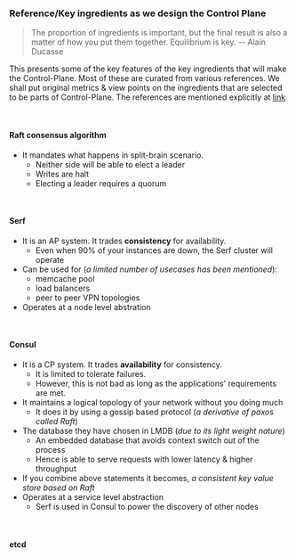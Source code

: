 ### Reference/Key ingredients as we design the Control Plane

> The proportion of ingredients is important, but the final result is also a matter of how 
you put them together. Equilibrium is key. 
-- Alain Ducasse

This presents some of the key features of the key ingredients that will make the Control-Plane. 
Most of these are curated from various references. We shall put original metrics & view points 
on the ingredients that are selected to be parts of Control-Plane. The references are mentioned
explicitly at [link](https://github.com/openebs/Control-Plane/blob/master/Reference-Articles.md)

<br />

#### Raft consensus algorithm

- It mandates what happens in split-brain scenario.
  - Neither side will be able to elect a leader
  - Writes are halt
  - Electing a leader requires a quorum

<br />

#### Serf

- It is an AP system. It trades **consistency** for availability.
  - Even when 90% of your instances are down, the Serf cluster will operate
- Can be used for (*a limited number of usecases has been mentioned*):
  - memcache pool
  - load balancers
  - peer to peer VPN topologies
- Operates at a node level abstration

<br />

#### Consul

- It is a CP system. It trades **availability** for consistency.
  - It is limited to tolerate failures.
  - However, this is not bad as long as the applications' requirements are met.
- It maintains a logical topology of your network without you doing much
  - It does it by using a gossip based protocol (*a derivative of paxos called Raft*)
- The database they have chosen in LMDB (*due to its light weight nature*)
  - An embedded database that avoids context switch out of the process
  - Hence is able to serve requests with lower latency & higher throughput
 - If you combine above statements it becomes, *a consistent key value store based on Raft*
- Operates at a service level abstraction
  - Serf is used in Consul to power the discovery of other nodes

<br />

#### etcd

